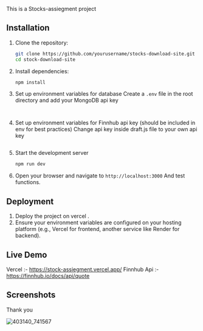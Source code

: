 This is a Stocks-assiegment project 
## Installation

1. Clone the repository:
   ```bash
   git clone https://github.com/yourusername/stocks-download-site.git
   cd stock-download-site
   ```

2. Install dependencies:
   ```bash
   npm install
   ```

3. Set up environment variables for database
   Create a `.env` file in the root directory and add your MongoDB api key
   ```env


   ```
3. Set up environment variables for Finnhub api key (should be included in env for best practices)
   Change api key inside draft.js file to your own api key
   

   ```

4. Start the development server 
   ```bash
   npm run dev
   ```

5. Open your browser and navigate to `http://localhost:3000` And test functions.  

## Deployment

1. Deploy the project on vercel .
2. Ensure your environment variables are configured on your hosting platform (e.g., Vercel for frontend, another service like Render for backend).

## Live Demo 
Vercel :- https://stock-assiegment.vercel.app/
Finnhub Api :- https://finnhub.io/docs/api/quote

## Screenshots
Thank you 

![403140_741567](https://github.com/user-attachments/assets/47719043-da96-4929-87a1-9cf33d2283d1)
